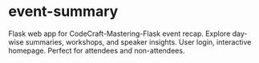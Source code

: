 # event-summary
Flask web app for CodeCraft-Mastering-Flask event recap. Explore day-wise summaries, workshops, and speaker insights. User login, interactive homepage. Perfect for attendees and non-attendees.
